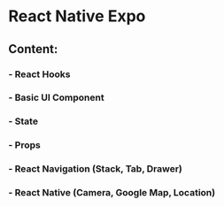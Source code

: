 # React Native Expo

## Content:

### - React Hooks
### - Basic UI Component
### - State
### - Props
### - React Navigation (Stack, Tab, Drawer)
### - React Native (Camera, Google Map, Location)
